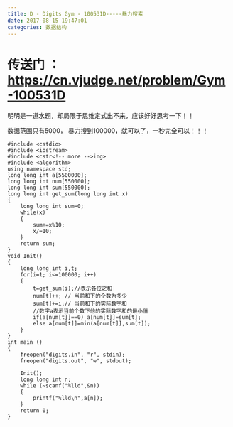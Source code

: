 ```yaml
---
title: D - Digits Gym - 100531D-----暴力搜索
date: 2017-08-15 19:47:01
categories: 数据结构
---
```

#  传送门 ：https://cn.vjudge.net/problem/Gym-100531D

  

明明是一道水题，却局限于思维定式出不来，应该好好思考一下！！

数据范围只有5000， 暴力搜到100000，就可以了，一秒完全可以！！！

    
    
    #include <cstdio>
    #include <iostream>
    #include <cstr<!-- more -->ing>
    #include <algorithm>
    using namespace std;
    long long int a[5500000];
    long long int num[550000];
    long long int sum[550000];
    long long int get_sum(long long int x)
    {
        long long int sum=0;
        while(x)
        {
            sum+=x%10;
            x/=10;
        }
        return sum;
    }
    void Init()
    {
        long long int i,t;
        for(i=1; i<=100000; i++)
        {
            t=get_sum(i);//表示各位之和
            num[t]++; // 当前和下的个数为多少
            sum[t]+=i;// 当前和下的实际数字和
            //数字a表示当前个数下他的实际数字和的最小值
            if(a[num[t]]==0) a[num[t]]=sum[t];
            else a[num[t]]=min(a[num[t]],sum[t]);
        }
    }
    int main ()
    {
        freopen("digits.in", "r", stdin);
        freopen("digits.out", "w", stdout);
    
        Init();
        long long int n;
        while (~scanf("%lld",&n))
        {
            printf("%lld\n",a[n]);
        }
        return 0;
    }
    

  
  

